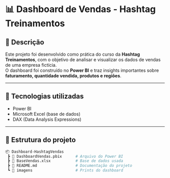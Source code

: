 # 📊 Dashboard de Vendas - Hashtag Treinamentos

## 📖 Descrição
Este projeto foi desenvolvido como prática do curso da **Hashtag Treinamentos**, com o objetivo de analisar e visualizar os dados de vendas de uma empresa fictícia.  
O dashboard foi construído no **Power BI** e traz insights importantes sobre **faturamento, quantidade vendida, produtos e regiões**.

---

## 🚀 Tecnologias utilizadas
- Power BI
- Microsoft Excel (base de dados)
- DAX (Data Analysis Expressions)

---

## 📂 Estrutura do projeto
```bash
📦 Dashboard-HashtagVendas
 ┣ 📜 DashboardVendas.pbix      # Arquivo do Power BI
 ┣ 📜 BaseVendas.xlsx           # Base de dados usada
 ┣ 📜 README.md                 # Documentação do projeto
 ┗ 📂 imagens                   # Prints do dashboard
